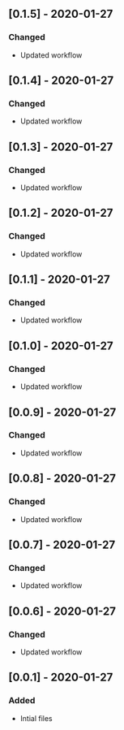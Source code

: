## [0.1.5] - 2020-01-27

### Changed

- Updated workflow

## [0.1.4] - 2020-01-27

### Changed

- Updated workflow

## [0.1.3] - 2020-01-27

### Changed

- Updated workflow

## [0.1.2] - 2020-01-27

### Changed

- Updated workflow

## [0.1.1] - 2020-01-27

### Changed

- Updated workflow

## [0.1.0] - 2020-01-27

### Changed

- Updated workflow

## [0.0.9] - 2020-01-27

### Changed

- Updated workflow

## [0.0.8] - 2020-01-27

### Changed

- Updated workflow

## [0.0.7] - 2020-01-27

### Changed

- Updated workflow

## [0.0.6] - 2020-01-27

### Changed

- Updated workflow

## [0.0.1] - 2020-01-27

### Added

- Intial files
